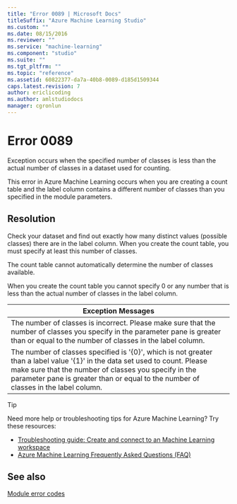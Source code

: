 ```yaml
---
title: "Error 0089 | Microsoft Docs"
titleSuffix: "Azure Machine Learning Studio"
ms.custom: ""
ms.date: 08/15/2016
ms.reviewer: ""
ms.service: "machine-learning"
ms.component: "studio"
ms.suite: ""
ms.tgt_pltfrm: ""
ms.topic: "reference"
ms.assetid: 60822377-da7a-40b8-0089-d185d1509344
caps.latest.revision: 7
author: ericlicoding
ms.author: amlstudiodocs
manager: cgronlun
---
```

# Error 0089  
 Exception occurs when the specified number of classes is less than the actual number of classes in a dataset used for counting.  
  
 This error in Azure Machine Learning occurs when you are creating a count table and the label column contains a different number of classes than you specified in the module parameters.  
  
## Resolution  
 Check your dataset and find out exactly how many distinct values (possible classes) there are in the label column. When you create the count table, you must specify at least this number of classes.  
  
 The count table cannot automatically determine the number of classes available.  
  
 When you create the count table you cannot specify 0 or any number that is less than the actual number of classes in the label column.  
  
|Exception Messages|  
|------------------------|  
|The number of classes is incorrect. Please make sure that the number of classes you specify in the parameter pane is greater than or equal to the number of classes in the label column.|  
|The number of classes specified is '{0}', which is not greater than a label value '{1}' in the data set used to count. Please make sure that the number of classes you specify in the parameter pane is greater than or equal to the number of classes in the label column.|  
  
 > [!TIP]
 >  Need more help or troubleshooting tips for Azure Machine Learning? Try these resources:  
 >  
 >  -  [Troubleshooting guide: Create and connect to an Machine Learning workspace](https://azure.microsoft.com/documentation/articles/machine-learning-troubleshooting-creating-ml-workspace/)  
 >  -  [Azure Machine Learning Frequently Asked Questions (FAQ)](https://azure.microsoft.com/documentation/articles/machine-learning/studio/faq/)  
  
## See also  
 [Module error codes](../machine-learning-module-error-codes.md)